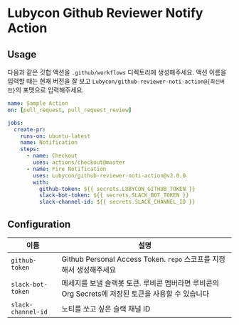 # Lubycon Github Reviewer Notify Action

## Usage

다음과 같은 깃헙 액션을 `.github/workflows` 디렉토리에 생성해주세요.
액션 이름을 입력할 때는 현재 버전을 잘 보고 `Lubycon/github-reviewer-noti-action@{최신버전}`의 포맷으로 입력해주세요.

```yaml
name: Sample Action
on: [pull_request, pull_request_review]

jobs:
  create-pr:
    runs-on: ubuntu-latest
    name: Notification
    steps:
      - name: Checkout
        uses: actions/checkout@master
      - name: Fire Notification
        uses: Lubycon/github-reviewer-noti-action@v2.0.0
        with:
          github-token: ${{ secrets.LUBYCON_GITHUB_TOKEN }}
          slack-bot-token: ${{ secrets.SLACK_BOT_TOKEN }}
          slack-channel-id: ${{ secrets.SLACK_CHANNEL_ID }}
```

## Configuration

| 이름               | 설명                                                                                               |
| ------------------ | -------------------------------------------------------------------------------------------------- |
| `github-token`     | Github Personal Access Token. `repo` 스코프를 지정해서 생성해주세요                                |
| `slack-bot-token`  | 메세지를 보낼 슬랙봇 토큰. 루비콘 멤버라면 루비콘의 Org Secrets에 저장된 토큰을 사용할 수 있습니다 |
| `slack-channel-id` | 노티를 쏘고 싶은 슬랙 채널 ID                                                                      |
